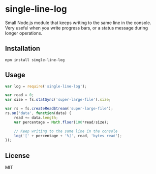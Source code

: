 # single-line-log

Small Node.js module that keeps writing to the same line in the console. Very useful when you write progress bars, or a status message during longer operations.


## Installation

	npm install single-line-log


## Usage

``` js
var log = require('single-line-log');

var read = 0;
var size = fs.statSync('super-large-file').size;

var rs = fs.createReadStream('super-large-file');
rs.on('data', function(data) {
	read += data.length;
	var percentage = Math.floor(100*read/size);

	// Keep writing to the same line in the console
	log('[' + percentage + '%]', read, 'bytes read');
});
```

## License

MIT